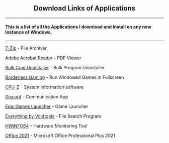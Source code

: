 # <h2 align ="center"> Download Links of Applications </h2>

***

 <h4> This is a list of all the Applications I download and Install on any new Instance of Windows. </h4>
 
***

[7-Zip](https://www.7-zip.org/a/7z2201-x64.exe) - File Archiver

[Adobe Acrobat Reader](https://get.adobe.com/reader/download?os=Windows+10&name=Reader+DC+2022.002.20191+English+Windows%2864Bit%29&lang=en&nativeOs=Windows+10&accepted=&declined=mss%2Cmsc&preInstalled=&site=landing) - PDF Viewer

[Bulk Crap Uninstaller](https://github.com/Klocman/Bulk-Crap-Uninstaller/releases/download/v5.4/BCUninstaller_5.4_setup.exe) - Bulk Program Uninstaller

[Borderless Gaming](https://github.com/Codeusa/Borderless-Gaming/releases/download/9.5.6/BorderlessGaming9.5.6_admin_setup.exe) - Run Windowed Games in Fullscreen

[CPU-Z](https://download.cpuid.com/cpu-z/cpu-z_2.01-en.exe) - System information software

[Discord](https://discord.com/api/downloads/distributions/app/installers/latest?channel=stable&platform=win&arch=x86) - Communication App

[Epic Games Launcher](https://launcher-public-service-prod06.ol.epicgames.com/launcher/api/installer/download/EpicGamesLauncherInstaller.msi) - Game Launcher

[Everything by Voidtools](https://www.voidtools.com/Everything-1.4.1.1017.x64-Setup.exe) - File Search Program

[HWiNFO64](https://www.fosshub.com/HWiNFO.html?dwl=hwi_726.exe) - Hardware Monitoring Tool

[Office 2021](https://tb.rg-adguard.net/dl.php?go=7713396f) - Microsoft Office Professional Plus 2021

